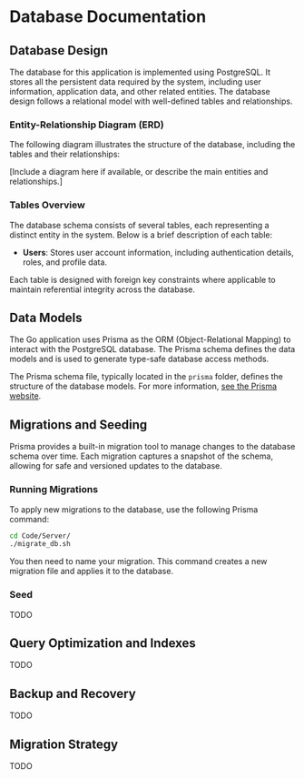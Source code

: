 # Database Documentation

## Database Design

The database for this application is implemented using PostgreSQL. It stores all the persistent data required by the system, including user information, application data, and other related entities. The database design follows a relational model with well-defined tables and relationships.

### Entity-Relationship Diagram (ERD)

The following diagram illustrates the structure of the database, including the tables and their relationships:

[Include a diagram here if available, or describe the main entities and relationships.]

### Tables Overview

The database schema consists of several tables, each representing a distinct entity in the system. Below is a brief description of each table:

- **Users**: Stores user account information, including authentication details, roles, and profile data.

Each table is designed with foreign key constraints where applicable to maintain referential integrity across the database.

## Data Models

The Go application uses Prisma as the ORM (Object-Relational Mapping) to interact with the PostgreSQL database. The Prisma schema defines the data models and is used to generate type-safe database access methods.

The Prisma schema file, typically located in the `prisma` folder, defines the structure of the database models. For more information, [see the Prisma website](https://www.prisma.io/docs/orm).

## Migrations and Seeding

Prisma provides a built-in migration tool to manage changes to the database schema over time. Each migration captures a snapshot of the schema, allowing for safe and versioned updates to the database.

### Running Migrations

To apply new migrations to the database, use the following Prisma command:

```bash
cd Code/Server/
./migrate_db.sh
```

You then need to name your migration. This command creates a new migration file and applies it to the database.

### Seed

TODO

## Query Optimization and Indexes

TODO

## Backup and Recovery

TODO

## Migration Strategy

TODO
